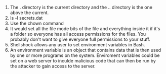 1) The . directory is the current directory and the .. directory is the one above the current.
2) ls -l secrets.dat
3) Use the chown command
4) It would set all the file mode bits of the file and everything inside it if it's a folder so everyone has all access permissions for the files.  You probably don't want to give everyone full permissions to your stuff.
5) Shellshock allows any user to set environment variables in Bash.
6) An environment variable is an object that contains data that is then used by one or more programs on the system.
Enviroment variables could be set on a web server to inculde malicious code that can then be run by the attacker to gain access to the server.
